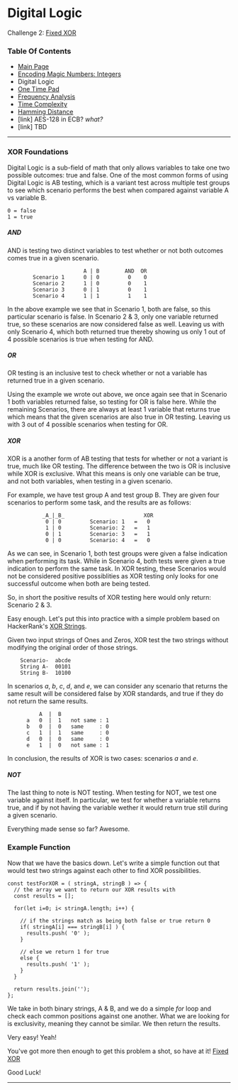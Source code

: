 # Digital Logic
Challenge 2: [Fixed XOR](https://cryptopals.com/sets/1/challenges/2)

### Table Of Contents
* [Main Page](../)
* [Encoding Magic Numbers: Integers](../problem1/)
* Digital Logic
* [One Time Pad](../problem3/)
* [Frequency Analysis](../problem4/)
* [Time Complexity](../problem5/)
* [Hamming Distance](../problem6/)
* [link] AES-128 in ECB? *what?*
* [link] TBD
---
### XOR Foundations
Digital Logic is a sub-field of math that only allows variables to take one two possible outcomes: true and false.  One of the most common forms of using Digital Logic is AB testing, which is a variant test across multiple test groups to see which scenario performs the best when compared against variable A vs variable B.
```
0 = false
1 = true
```

##### AND
AND is testing two distinct variables to test whether or not both outcomes comes true in a given scenario.
```
                        A | B        AND  OR
        Scenario 1      0 | 0         0    0
        Scenario 2      1 | 0         0    1
        Scenario 3      0 | 1         0    1
        Scenario 4      1 | 1         1    1
```

In the above example we see that in Scenario 1, both are false, so this particular scenario is false.  In Scenario 2 & 3, only one variable returned true, so these scenarios are now considered false as well.  Leaving us with only Scenario 4, which both returned true thereby showing us only 1 out of 4 possible scenarios is true when testing for AND.

##### OR
OR testing is an inclusive test to check whether or not a variable has returned true in a given scenario.

Using the example we wrote out above, we once again see that in Scenario 1 both variables returned false, so testing for OR is false here.  While the remaining Scenarios, there are always at least 1 variable that returns true which means that the given scenarios are also true in OR testing.  Leaving us with 3 out of 4 possible scenarios when testing for OR.

##### XOR
XOR is a another form of AB testing that tests for whether or not a variant is true, much like OR testing.  The difference between the two is OR is inclusive while XOR is exclusive.  What this means is only one variable can be true, and not both variables, when testing in a given scenario.

For example, we have test group A and test group B.  They are given four scenarios to perform some task, and the results are as follows:
```
           _A_|_B_                         XOR
            0 | 0         Scenario: 1   =   0
            1 | 0         Scenario: 2   =   1
            0 | 1         Scenario: 3   =   1
            0 | 0         Scenario: 4   =   0
```

As we can see, in Scenario 1, both test groups were given a false indication when performing its task.  While in Scenario 4, both tests were given a true indication to perform the same task.  In XOR testing, these Scenarios would not be considered positive possiblities as XOR testing only looks for one successful outcome when both are being tested.

So, in short the positive results of XOR testing here would only return: Scenario 2 & 3.

Easy enough.  Let's put this into practice with a simple problem based on HackerRank's [XOR Strings](https://www.hackerrank.com/challenges/strings-xor/problem).

Given two input strings of Ones and Zeros, XOR test the two strings without modifying the original order of those strings.
```
    Scenario-  abcde
    String A-  00101
    String B-  10100
```

In scenarios _a_, _b_, _c_, _d_, and _e_, we can consider any scenario that returns the same result will be considered false by XOR standards, and true if they do not return the same results.
```
          A  |  B  
      a   0  |  1   not same : 1
      b   0  |  0   same     : 0
      c   1  |  1   same     : 0
      d   0  |  0   same     : 0
      e   1  |  0   not same : 1
```

In conclusion, the results of XOR is two cases: scenarios _a_ and _e_. 

##### NOT
The last thing to note is NOT testing.  When testing for NOT, we test one variable against itself.  In particular, we test for whether a variable returns true, and if by not having the variable wether it would return true still during a given scenario.

Everything made sense so far?  Awesome.

### Example Function
Now that we have the basics down.  Let's write a simple function out that would test two strings against each other to find XOR possibilities.
```
const testForXOR = ( stringA, stringB ) => {
  // the array we want to return our XOR results with
  const results = [];

  for(let i=0; i< stringA.length; i++) {

    // if the strings match as being both false or true return 0
    if( stringA[i] === stringB[i] ) {
      results.push( '0' );
    } 
    
    // else we return 1 for true
    else {
      results.push( '1' );
    }
  }

  return results.join('');
};
```

We take in both binary strings, A & B, and we do a simple _for_ loop and check each common positions against one another.  What we are looking for is exclusivity, meaning they cannot be similar.  We then return the results.

Very easy!  Yeah!

You've got more then enough to get this problem a shot, so have at it! [Fixed XOR](https://cryptopals.com/sets/1/challenges/2)

Good Luck!

---